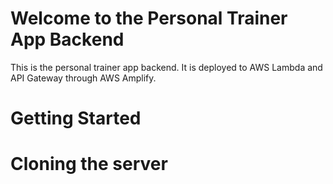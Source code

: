 # Welcome to the Personal Trainer App Backend
This is the personal trainer app backend. It is deployed to AWS Lambda and API Gateway through AWS Amplify.

# Getting Started
# Cloning the server
